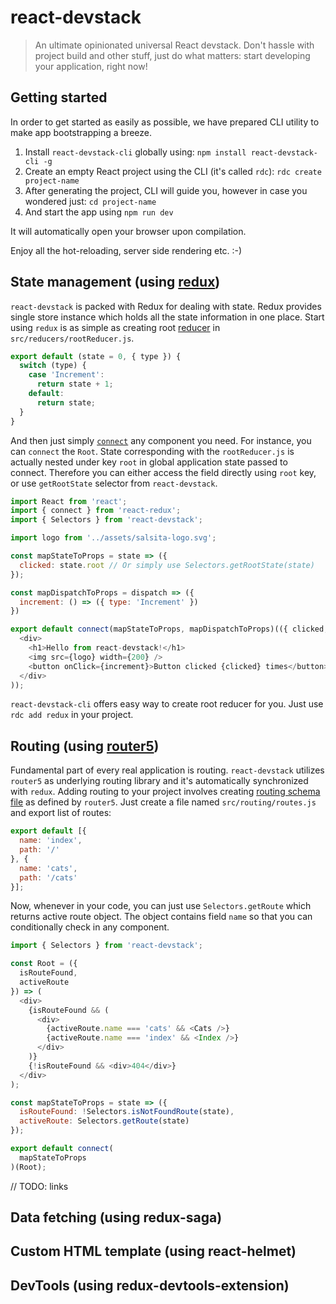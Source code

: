 # react-devstack

> An ultimate opinionated universal React devstack. Don't hassle with project build and other stuff, just do what matters: start developing your application, right now!

## Getting started

In order to get started as easily as possible, we have prepared CLI utility to make app bootstrapping a breeze.

1. Install `react-devstack-cli` globally using: `npm install react-devstack-cli -g`
2. Create an empty React project using the CLI (it's called `rdc`): `rdc create project-name`
3. After generating the project, CLI will guide you, however in case you wondered just: `cd project-name`
4. And start the app using `npm run dev`

It will automatically open your browser upon compilation.

Enjoy all the hot-reloading, server side rendering etc. :-)

## State management (using [redux](http://redux.js.org/))

`react-devstack` is packed with Redux for dealing with state. Redux provides single store instance which holds all the state information in one place. Start using `redux` is as simple as creating root [reducer](http://redux.js.org/docs/basics/Reducers.html) in `src/reducers/rootReducer.js`.

```javascript
export default (state = 0, { type }) {
  switch (type) {
    case 'Increment':
      return state + 1;
    default:
      return state;
  }
}
```

And then just simply [`connect`](https://github.com/reactjs/react-redux/blob/master/docs/api.md#connectmapstatetoprops-mapdispatchtoprops-mergeprops-options) any component you need. For instance, you can `connect` the `Root`. State corresponding with the `rootReducer.js` is actually nested under key `root` in global application state passed to connect. Therefore you can either access the field directly using `root` key, or use `getRootState` selector from `react-devstack`.

```javascript
import React from 'react';
import { connect } from 'react-redux';
import { Selectors } from 'react-devstack';

import logo from '../assets/salsita-logo.svg';

const mapStateToProps = state => ({
  clicked: state.root // Or simply use Selectors.getRootState(state)
});

const mapDispatchToProps = dispatch => ({
  increment: () => ({ type: 'Increment' })
})

export default connect(mapStateToProps, mapDispatchToProps)(({ clicked, increment }) => (
  <div>
    <h1>Hello from react-devstack!</h1>
    <img src={logo} width={200} />
    <button onClick={increment}>Button clicked {clicked} times</button>
  </div>
));
```

`react-devstack-cli` offers easy way to create root reducer for you. Just use `rdc add redux` in your project.

## Routing (using [router5](http://router5.github.io/))

Fundamental part of every real application is routing. `react-devstack` utilizes `router5` as underlying routing library and it's automatically synchronized with `redux`. Adding routing to your project involves creating [routing schema file](http://router5.github.io/docs/configuring-routes.html) as defined by `router5`. Just create a file named `src/routing/routes.js` and export list of routes:

```javascript
export default [{
  name: 'index',
  path: '/'
}, {
  name: 'cats',
  path: '/cats'
}];
```

Now, whenever in your code, you can just use `Selectors.getRoute` which returns active route object. The object contains field `name` so that you can conditionally check in any component.

```javascript
import { Selectors } from 'react-devstack';

const Root = ({
  isRouteFound,
  activeRoute
}) => (
  <div>
    {isRouteFound && (
      <div>
        {activeRoute.name === 'cats' && <Cats />}
        {activeRoute.name === 'index' && <Index />}
      </div>
    )}
    {!isRouteFound && <div>404</div>}
  </div>
);

const mapStateToProps = state => ({
  isRouteFound: !Selectors.isNotFoundRoute(state),
  activeRoute: Selectors.getRoute(state)
});

export default connect(
  mapStateToProps
)(Root);
```

// TODO: links

## Data fetching (using redux-saga)

## Custom HTML template (using react-helmet)

## DevTools (using redux-devtools-extension)
